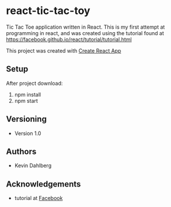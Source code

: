 # react-tic-tac-toy
Tic Tac Toe application written in React.  This is my first attempt at programming in react, and was created using the tutorial found at https://facebook.github.io/react/tutorial/tutorial.html

This project was created with [Create React App](https://github.com/KevinDahlberg/react-tic-tac-toy/blob/master/CREATEREACT.md)

## Setup

After project download:

1. npm install
2. npm start

## Versioning

* Version 1.0

## Authors

* Kevin Dahlberg

## Acknowledgements

* tutorial at [Facebook](https://facebook.github.io/react/tutorial/tutorial.html)
